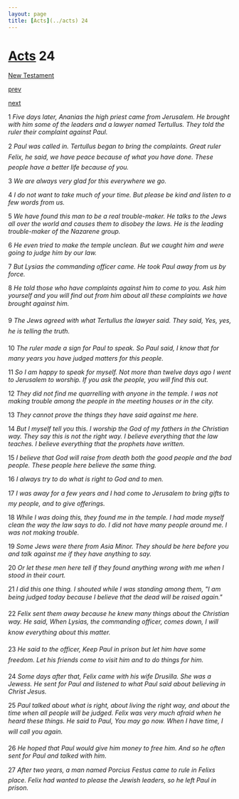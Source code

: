 ```yaml
---
layout: page
title: [Acts](../acts) 24
---
```


# [Acts](../acts) 24

[New Testament](/new-testament)


[prev](acts-23.html)


[next](acts-25.html)

1 _Five days later, Ananias the high priest came from Jerusalem. He brought with him some of the leaders and a lawyer named Tertullus. They told the ruler their complaint against Paul._

2 _Paul was called in. Tertullus began to bring the complaints. Great ruler Felix, he said,  we have peace because of what you have done. These people have a better life because of you._

3 _We are always very glad for this everywhere we go._

4 _I do not want to take much of your time. But please be kind and listen to a few words from us._

5 _We have found this man to be a real trouble-maker. He talks to the Jews all over the world and causes them to disobey the laws. He is the leading trouble-maker of the Nazarene group._

6 _He even tried to make the temple unclean. But we caught him and were going to judge him by our law._

7 _But Lysias the commanding officer came. He took Paul away from us by force._

8 _He told those who have complaints against him to come to you. Ask him yourself and you will find out from him about all these complaints we have brought against him._

9 _The Jews agreed with what Tertullus the lawyer said. They said, Yes, yes, he is telling the truth._

10 _The ruler made a sign for Paul to speak. So Paul said, I know that for many years you have judged matters for this people._

11 _So I am happy to speak for myself. Not more than twelve days ago I went to Jerusalem to worship. If you ask the people, you will find this out._

12 _They did not find me quarrelling with anyone in the temple. I was not making trouble among the people in the meeting houses or in the city._

13 _They cannot prove the things they have said against me here._

14 _But I myself tell you this. I worship the God of my fathers in the Christian way. They say this is not the right way. I believe everything that the law teaches. I believe everything that the prophets have written._

15 _I believe that God will raise from death both the good people and the bad people. These people here believe the same thing._

16 _I always try to do what is right to God and to men._

17 _I was away for a few years and I had come to Jerusalem to bring gifts to my people, and to give offerings._

18 _While I was doing this, they found me in the temple. I had made myself clean the way the law says to do. I did not have many people around me. I was not making trouble._

19 _Some Jews were there from Asia Minor. They should be here before you and talk against me if they have anything to say._

20 _Or let these men here tell if they found anything wrong with me when I stood in their court._

21 _I did this one thing. I shouted while I was standing among them, "I am being judged today because I believe that the dead will be raised again." _

22 _Felix sent them away because he knew many things about the Christian way. He said,  When Lysias, the commanding officer, comes down, I will know everything about this matter._

23 _He said to the officer, Keep Paul in prison but let him have some freedom. Let his friends come to visit him and to do things for him._

24 _Some days after that, Felix came with his wife Drusilla. She was a Jewess. He sent for Paul and listened to what Paul said about believing in Christ Jesus._

25 _Paul talked about what is right, about living the right way, and about the time when all people will be judged. Felix was very much afraid when he heard these things. He said to Paul, You may go now. When I have time, I will call you again._

26 _He hoped that Paul would give him money to free him. And so he often sent for Paul and talked with him._

27 _After two years, a man named Porcius Festus came to rule in Felixs place. Felix had wanted to please the Jewish leaders, so he left Paul in prison._

